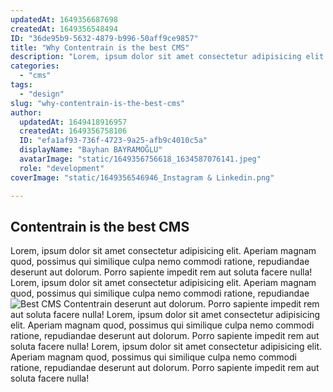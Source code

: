 ```yaml
---
updatedAt: 1649356687698
createdAt: 1649356548494
ID: "36de95b9-5632-4879-b996-50aff9ce9857"
title: "Why Contentrain is the best CMS"
description: "Lorem, ipsum dolor sit amet consectetur adipisicing elit. Aperiam magnam quod, possimus qui similique culpa nemo commodi ratione, repudiandae deserunt aut dolorum. Porro sapiente impedit rem aut soluta facere nulla!."
categories:
  - "cms"
tags:
  - "design"
slug: "why-contentrain-is-the-best-cms"
author:
  updatedAt: 1649418916957
  createdAt: 1649356758106
  ID: "efa1af93-736f-4723-9a25-afb9c4010c5a"
  displayName: "Bayhan BAYRAMOĞLU"
  avatarImage: "static/1649356756618_1634587076141.jpeg"
  role: "development"
coverImage: "static/1649356546946_Instagram & Linkedin.png"

---
```


## Contentrain is the best CMS

Lorem, ipsum dolor sit amet consectetur adipisicing elit. Aperiam magnam
    quod, possimus qui similique culpa nemo commodi ratione, repudiandae
    deserunt aut dolorum. Porro sapiente impedit rem aut soluta facere nulla!
Lorem, ipsum dolor sit amet consectetur adipisicing elit. Aperiam magnam
    quod, possimus qui similique culpa nemo commodi ratione, repudiandae
![Best CMS Contentrain](https://res.cloudinary.com/dowlbhxa2/image/upload/f_auto,q_auto,w_1366/v1648064180/Select_a_repository_optimized_c2iyvl.svg)
    deserunt aut dolorum. Porro sapiente impedit rem aut soluta facere nulla!
Lorem, ipsum dolor sit amet consectetur adipisicing elit. Aperiam magnam
    quod, possimus qui similique culpa nemo commodi ratione, repudiandae
    deserunt aut dolorum. Porro sapiente impedit rem aut soluta facere nulla!
Lorem, ipsum dolor sit amet consectetur adipisicing elit. Aperiam magnam
    quod, possimus qui similique culpa nemo commodi ratione, repudiandae
    deserunt aut dolorum. Porro sapiente impedit rem aut soluta facere nulla!